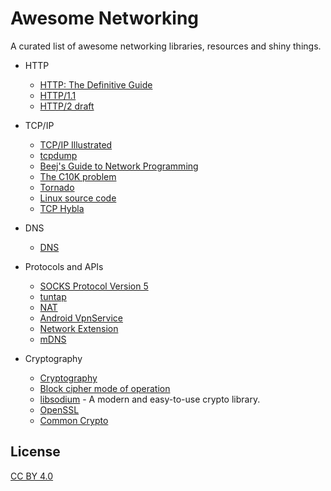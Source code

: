 Awesome Networking
==================

A curated list of awesome networking libraries, resources and shiny things.

- HTTP
  - [HTTP: The Definitive Guide](http://shop.oreilly.com/product/9781565925090.do)
  - [HTTP/1.1](https://www.ietf.org/rfc/rfc2616.txt)
  - [HTTP/2 draft](https://tools.ietf.org/html/draft-ietf-httpbis-http2-16)

- TCP/IP
  - [TCP/IP Illustrated](https://www.google.com/search?q=TCP%2FIP+Illustrated&ie=utf-8&oe=utf-8&aq=t&gws_rd=ssl)
  - [tcpdump](http://www.tcpdump.org/tcpdump_man.html)
  - [Beej's Guide to Network Programming](http://beej.us/guide/bgnet/output/html/multipage/index.html)
  - [The C10K problem](http://www.kegel.com/c10k.html)
  - [Tornado](https://github.com/tornadoweb/tornado/blob/master/tornado/ioloop.py)
  - [Linux source code](https://github.com/torvalds/linux/tree/master/net/ipv4)
  - [TCP Hybla](http://www.mathcs.emory.edu/~cheung/Courses/558/Syllabus/Papers/TCP-Hybla.pdf)

- DNS
  - [DNS](https://www.ietf.org/rfc/rfc1035.txt)

- Protocols and APIs
  - [SOCKS Protocol Version 5](https://www.ietf.org/rfc/rfc1928.txt)
  - [tuntap](https://www.kernel.org/doc/Documentation/networking/tuntap.txt)
  - [NAT](https://www.ietf.org/rfc/rfc1631.txt)
  - [Android VpnService](http://developer.android.com/reference/android/net/VpnService.html)
  - [Network Extension](https://developer.apple.com/videos/wwdc/2015/?id=717)
  - [mDNS](https://tools.ietf.org/html/rfc6762)

- Cryptography
  - [Cryptography](http://online.stanford.edu/course/cryptography)
  - [Block cipher mode of operation](https://en.wikipedia.org/wiki/Block_cipher_mode_of_operation)
  - [libsodium](https://github.com/jedisct1/libsodium) - A modern and easy-to-use crypto library.
  - [OpenSSL](https://www.openssl.org/)
  - [Common Crypto](https://developer.apple.com/library/mac/documentation/Security/Conceptual/cryptoservices/GeneralPurposeCrypto/GeneralPurposeCrypto.html#//apple_ref/doc/uid/TP40011172-CH9-SW1)

License
-------

[CC BY 4.0](http://creativecommons.org/licenses/by/4.0/)

